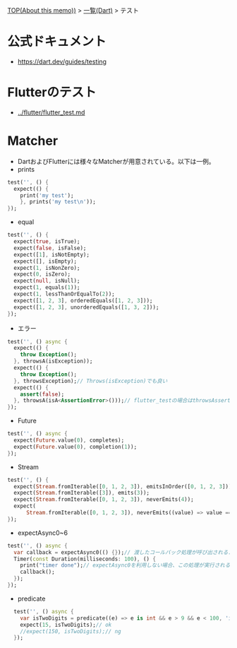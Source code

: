 [TOP(About this memo))](../README.md) > [一覧(Dart)](./README.md) > テスト



# 公式ドキュメント
* https://dart.dev/guides/testing

# Flutterのテスト
* [../flutter/flutter_test.md](../flutter/flutter_test.md)

# Matcher
* DartおよびFlutterには様々なMatcherが用意されている。以下は一例。
* prints
```dart
test('', () {
  expect(() {
    print('my test');
    }, prints('my test\n'));
});
```
* equal
```dart
test('', () {
  expect(true, isTrue);
  expect(false, isFalse);
  expect([1], isNotEmpty);
  expect([], isEmpty);
  expect(1, isNonZero);
  expect(0, isZero);
  expect(null, isNull);
  expect(1, equals(1));
  expect(1, lessThanOrEqualTo(2));
  expect([1, 2, 3], orderedEquals([1, 2, 3]));
  expect([1, 2, 3], unorderedEquals([1, 3, 2]));
});
```
* エラー
```dart
test('', () async {
  expect(() {
    throw Exception();
  }, throwsA(isException));
  expect(() {
    throw Exception();
  }, throwsException);// Throws(isException)でも良い
  expect(() {
    assert(false);
  }, throwsA(isA<AssertionError>()));// flutter_testの場合はthrowsAssertionErrorが用意されている
});
```
* Future
```dart
test('', () async {
  expect(Future.value(0), completes);
  expect(Future.value(0), completion(1));
});
```
* Stream
```dart
test('', () {
  expect(Stream.fromIterable([0, 1, 2, 3]), emitsInOrder([0, 1, 2, 3]));
  expect(Stream.fromIterable([3]), emits(3));
  expect(Stream.fromIterable([0, 1, 2, 3]), neverEmits(4));
  expect(
      Stream.fromIterable([0, 1, 2, 3]), neverEmits((value) => value == 4));
});
```
* expectAsync0~6
```dart
test('', () async {
  var callback = expectAsync0(() {});// 渡したコールバック処理が呼び出されるまではテストを終了しない。0は引数0のコールバックを対象としていることを表す(コールバックは戻り値から実行可能)
  Timer(const Duration(milliseconds: 100), () {
    print("timer done");// expectAsync0を利用しない場合、この処理が実行される前にテストが終了する。
    callback();
  });
});
```
* predicate
```dart
  test('', () async {
    var isTwoDigits = predicate((e) => e is int && e > 9 && e < 100, 'is two digits');
    expect(15, isTwoDigits);// ok
    //expect(150, isTwoDigits);// ng
  });
```

